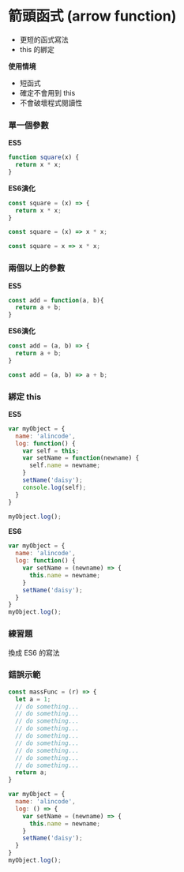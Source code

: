 # 箭頭函式 (arrow function)

* 更短的函式寫法
* this 的綁定

**使用情境**

* 短函式
* 確定不會用到 this
* 不會破壞程式閱讀性

### 單一個參數

**ES5**

```js
function square(x) {
  return x * x;
}
```

**ES6演化**

```js
const square = (x) => {
  return x * x;
}
```

```js
const square = (x) => x * x;
```

```js
const square = x => x * x;
```

### 兩個以上的參數

**ES5**

```js
const add = function(a, b){
  return a + b;
}
```

**ES6演化**

```js
const add = (a, b) => {
  return a + b;
}
```

```js
const add = (a, b) => a + b;
```

### 綁定 this

**ES5**

```js
var myObject = {
  name: 'alincode',
  log: function() {
    var self = this;
    var setName = function(newname) {
      self.name = newname;
    }
    setName('daisy');
    console.log(self);
  }
}

myObject.log();
```

**ES6**

```js
var myObject = {
  name: 'alincode',
  log: function() {
    var setName = (newname) => {
      this.name = newname;
    }
    setName('daisy');
  }
}
myObject.log();
```

### 練習題

換成 ES6 的寫法

### 錯誤示範

```js
const massFunc = (r) => {
  let a = 1;
  // do something...
  // do something...
  // do something...
  // do something...
  // do something...
  // do something...
  // do something...
  // do something...
  // do something...
  return a;
}
```

```js
var myObject = {
  name: 'alincode',
  log: () => {
    var setName = (newname) => {
      this.name = newname;
    }
    setName('daisy');
  }
}
myObject.log();
```